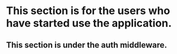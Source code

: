 # This section is for the users who have started use the application.
## This section is under the auth middleware.
